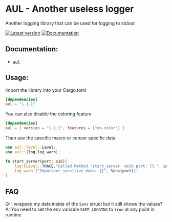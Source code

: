 # AUL - Another useless logger

Another logging library that can be used for logging to stdout

[![Latest version](https://img.shields.io/crates/v/log.svg)](https://crates.io/crates/aul)
[![Documentation](https://docs.rs/log/badge.svg)](https://docs.rs/aul)

## Documentation:

* [`aul`](https://docs.rs/aul)

## Usage:

Import the library into your Cargo.toml 

```toml
[dependencies]
aul = "1.1.1"
```

You can also disable the coloring feature

```toml
[dependencies]
aul = { version = "1.1.1", features = ["no-color"] }
```

Then use the specific macro or censor specific data

```rust
use aul::level::Level;
use aul::{log,log_warn};

fn start_server(port: u16){
    log!(Level::TRACE,"Called Method 'start_server' with port: {} ", port);
    log_warn!("Important sensitive data: {}", Sens(port))
}

```

## FAQ

Q: I wrapped my data inside of the `Sens` struct but it still shows the values? <br>
A: You need to set the env variable `SAFE_LOGGING` to `true` at any point in runtime